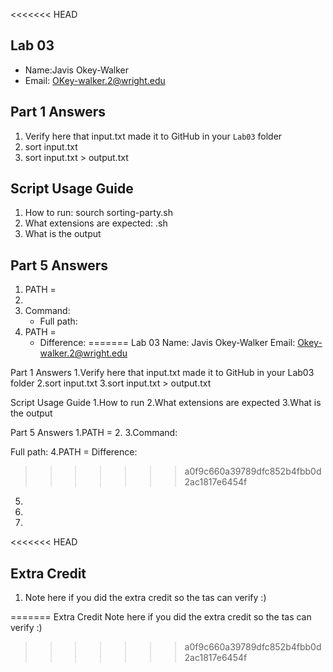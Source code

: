 <<<<<<< HEAD
## Lab 03

- Name:Javis Okey-Walker
- Email: OKey-walker.2@wright.edu

## Part 1 Answers

1. Verify here that input.txt made it to GitHub in your `Lab03` folder
2. sort input.txt
3. sort input.txt > output.txt

## Script Usage Guide

1. How to run: sourch sorting-party.sh
2. What extensions are expected: .sh
3. What is the output

## Part 5 Answers

1. PATH =
2.
3. Command:
   - Full path:
4. PATH =
   - Difference:
=======
Lab 03
Name: Javis Okey-Walker
Email: Okey-walker.2@wright.edu

Part 1 Answers
1.Verify here that input.txt made it to GitHub in your Lab03 folder
2.sort input.txt
3.sort input.txt > output.txt

Script Usage Guide
1.How to run
2.What extensions are expected
3.What is the output

Part 5 Answers
1.PATH =
2.
3.Command:

Full path:
4.PATH =
Difference:
>>>>>>> a0f9c660a39789dfc852b4fbb0d2ac1817e6454f
5.
6.
7.

<<<<<<< HEAD
## Extra Credit

1. Note here if you did the extra credit so the tas can verify :)

=======
Extra Credit
Note here if you did the extra credit so the tas can verify :)
>>>>>>> a0f9c660a39789dfc852b4fbb0d2ac1817e6454f
